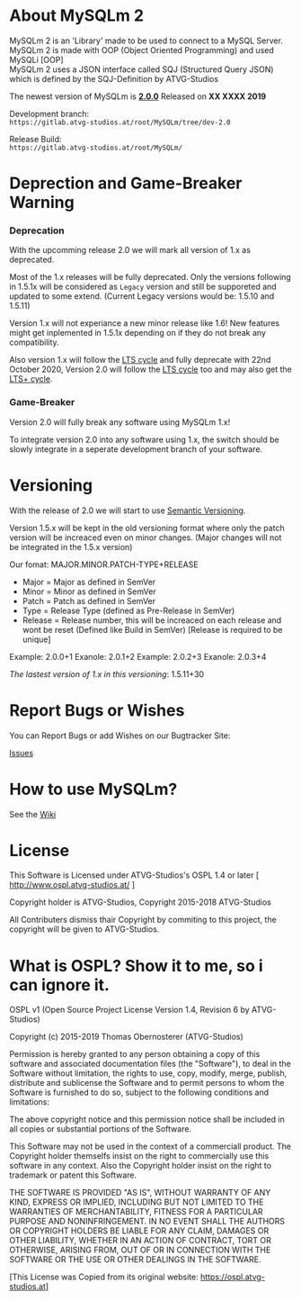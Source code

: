 # About MySQLm 2
MySQLm 2 is an 'Library' made to be used to connect to a MySQL Server.  
MySQLm 2 is made with OOP (Object Oriented Programming) and used MySQLi [OOP]  
MySQLm 2 uses a JSON interface called SQJ (Structured Query JSON) which is defined by the SQJ-Definition by ATVG-Studios

The newest version of MySQLm is **[2.0.0](https://gitlab.atvg-studios.at/root/MySQLm/tags/v2.0.0)** Released on **XX XXXX 2019**

Development branch:  
`https://gitlab.atvg-studios.at/root/MySQLm/tree/dev-2.0`

Release Build:  
`https://gitlab.atvg-studios.at/root/MySQLm/`

# Deprection and Game-Breaker Warning

### Deprecation

With the upcomming release 2.0 we will mark all version of 1.x as deprecated.

Most of the 1.x releases will be fully deprecated. Only the versions following in 1.5.1x will be considered as `Legacy` version and still be supporeted and updated to some extend. (Current Legacy versions would be: 1.5.10 and 1.5.11)

Version 1.x will not experiance a new minor release like 1.6! New features might get inplemented in 1.5.1x depending on if they do not break any compatibility.

Also version 1.x will follow the [LTS cycle](https://wiki.osmium.software/index.php/Software_Support_Cycles) and fully deprecate with 22nd October 2020, Version 2.0 will follow the [LTS cycle](https://wiki.osmium.software/index.php/Software_Support_Cycles) too and may also get the [LTS+ cycle](https://wiki.osmium.software/index.php/Software_Support_Cycles).

### Game-Breaker

Version 2.0 will fully break any software using MySQLm 1.x!

To integrate version 2.0 into any software using 1.x, the switch should be slowly integrate in a seperate development branch of your software.

# Versioning

With the release of 2.0 we will start to use [Semantic Versioning](https://semver.org/).

Version 1.5.x will be kept in the old versioning format where only the patch version will be increaced even on minor changes. (Major changes will not be integrated in the 1.5.x version)

Our fomat: MAJOR.MINOR.PATCH-TYPE+RELEASE

* Major = Major as defined in SemVer
* Minor = Minor as defined in SemVer
* Patch = Patch as defined in SemVer
* Type  = Release Type (defined as Pre-Release in SemVer)
* Release = Release number, this will be increaced on each release and wont be reset (Defined like Build in SemVer) [Release is required to be unique]

Example: 2.0.0+1
Exanole: 2.0.1+2
Example: 2.0.2+3
Exanole: 2.0.3+4

*The lastest version of 1.x in this versioning*: 1.5.11+30

# Report Bugs or Wishes  
You can Report Bugs or add Wishes on our Bugtracker Site:  

[Issues](https://gitlab.atvg-studios.at/root/MySQLm/issues)

# How to use MySQLm?
See the [Wiki](https://gitlab.atvg-studios.at/root/MySQLm/wikis/home)

# License
This Software is Licensed under ATVG-Studios's OSPL 1.4 or later [ http://www.ospl.atvg-studios.at/ ]

Copyright holder is ATVG-Studios, Copyright 2015-2018 ATVG-Studios

All Contributers dismiss thair Copyright by commiting to this project, the copyright will be given to ATVG-Studios.

# What is OSPL? Show it to me, so i can ignore it.
OSPL v1 (Open Source Project License Version 1.4, Revision 6 by ATVG-Studios)

Copyright (c) 2015-2019 Thomas Obernosterer (ATVG-Studios)

Permission is hereby granted to any person
obtaining a copy of this software and associated documentation
files (the "Software"), to deal in the Software without limitation,
the rights to use, copy, modify, merge, publish, distribute
and sublicense the Software and to permit persons to whom the
Software is furnished to do so, subject to the following conditions
and limitations:

The above copyright notice and this permission notice shall be included in all
copies or substantial portions of the Software.

This Software may not be used in the context of a commerciall product.
The Copyright holder themselfs insist on the right to commercially use
this software in any context.
Also the Copyright holder insist on the right to trademark or patent this Software.

THE SOFTWARE IS PROVIDED "AS IS", WITHOUT WARRANTY OF ANY KIND, EXPRESS OR
IMPLIED, INCLUDING BUT NOT LIMITED TO THE WARRANTIES OF MERCHANTABILITY,
FITNESS FOR A PARTICULAR PURPOSE AND NONINFRINGEMENT. IN NO EVENT SHALL THE
AUTHORS OR COPYRIGHT HOLDERS BE LIABLE FOR ANY CLAIM, DAMAGES OR OTHER
LIABILITY, WHETHER IN AN ACTION OF CONTRACT, TORT OR OTHERWISE, ARISING FROM,
OUT OF OR IN CONNECTION WITH THE SOFTWARE OR THE USE OR OTHER DEALINGS IN THE
SOFTWARE. 

[This License was Copied from its original website: https://ospl.atvg-studios.at]
